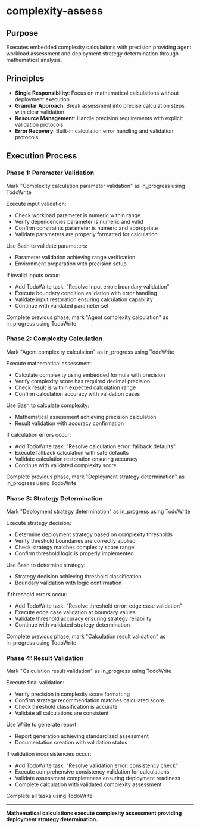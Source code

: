 # complexity-assess

## Purpose

Executes embedded complexity calculations with precision providing agent workload assessment and deployment strategy determination through mathematical analysis.

## Principles

- **Single Responsibility**: Focus on mathematical calculations without deployment execution
- **Granular Approach**: Break assessment into precise calculation steps with clear validation
- **Resource Management**: Handle precision requirements with explicit validation protocols
- **Error Recovery**: Built-in calculation error handling and validation protocols

## Execution Process

### Phase 1: Parameter Validation
Mark "Complexity calculation parameter validation" as in_progress using TodoWrite

Execute input validation:
- Check workload parameter is numeric within range
- Verify dependencies parameter is numeric and valid
- Confirm constraints parameter is numeric and appropriate
- Validate parameters are properly formatted for calculation

Use Bash to validate parameters:
- Parameter validation achieving range verification
- Environment preparation with precision setup

If invalid inputs occur:
- Add TodoWrite task: "Resolve input error: boundary validation"
- Execute boundary condition validation with error handling
- Validate input restoration ensuring calculation capability
- Continue with validated parameter set

Complete previous phase, mark "Agent complexity calculation" as in_progress using TodoWrite

### Phase 2: Complexity Calculation
Mark "Agent complexity calculation" as in_progress using TodoWrite

Execute mathematical assessment:
- Calculate complexity using embedded formula with precision
- Verify complexity score has required decimal precision
- Check result is within expected calculation range
- Confirm calculation accuracy with validation cases

Use Bash to calculate complexity:
- Mathematical assessment achieving precision calculation
- Result validation with accuracy confirmation

If calculation errors occur:
- Add TodoWrite task: "Resolve calculation error: fallback defaults"
- Execute fallback calculation with safe defaults
- Validate calculation restoration ensuring accuracy
- Continue with validated complexity score

Complete previous phase, mark "Deployment strategy determination" as in_progress using TodoWrite

### Phase 3: Strategy Determination
Mark "Deployment strategy determination" as in_progress using TodoWrite

Execute strategy decision:
- Determine deployment strategy based on complexity thresholds
- Verify threshold boundaries are correctly applied
- Check strategy matches complexity score range
- Confirm threshold logic is properly implemented

Use Bash to determine strategy:
- Strategy decision achieving threshold classification
- Boundary validation with logic confirmation

If threshold errors occur:
- Add TodoWrite task: "Resolve threshold error: edge case validation"
- Execute edge case validation at boundary values
- Validate threshold accuracy ensuring strategy reliability
- Continue with validated strategy determination

Complete previous phase, mark "Calculation result validation" as in_progress using TodoWrite

### Phase 4: Result Validation
Mark "Calculation result validation" as in_progress using TodoWrite

Execute final validation:
- Verify precision in complexity score formatting
- Confirm strategy recommendation matches calculated score
- Check threshold classification is accurate
- Validate all calculations are consistent

Use Write to generate report:
- Report generation achieving standardized assessment
- Documentation creation with validation status

If validation inconsistencies occur:
- Add TodoWrite task: "Resolve validation error: consistency check"
- Execute comprehensive consistency validation for calculations
- Validate assessment completeness ensuring deployment readiness
- Complete calculation with validated complexity assessment

Complete all tasks using TodoWrite

---

**Mathematical calculations execute complexity assessment providing deployment strategy determination.**